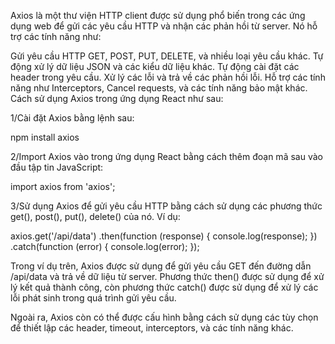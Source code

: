 Axios là một thư viện HTTP client được sử dụng phổ biến trong các ứng dụng web để gửi các yêu cầu HTTP và nhận các phản hồi từ server. 
Nó hỗ trợ các tính năng như:

Gửi yêu cầu HTTP GET, POST, PUT, DELETE, và nhiều loại yêu cầu khác.
Tự động xử lý dữ liệu JSON và các kiểu dữ liệu khác.
Tự động cài đặt các header trong yêu cầu.
Xử lý các lỗi và trả về các phản hồi lỗi.
Hỗ trợ các tính năng như Interceptors, Cancel requests, và các tính năng bảo mật khác.
Cách sử dụng Axios trong ứng dụng React như sau:

1/Cài đặt Axios bằng lệnh sau:

npm install axios

2/Import Axios vào trong ứng dụng React bằng cách thêm đoạn mã sau vào đầu tập tin JavaScript:

import axios from 'axios';

3/Sử dụng Axios để gửi yêu cầu HTTP bằng cách sử dụng các phương thức get(), post(), put(), delete() của nó. Ví dụ:

axios.get('/api/data')
  .then(function (response) {
    console.log(response);
  })
  .catch(function (error) {
    console.log(error);
  });


Trong ví dụ trên, Axios được sử dụng để gửi yêu cầu GET đến đường dẫn /api/data và trả về dữ liệu từ server. 
Phương thức then() được sử dụng để xử lý kết quả thành công, còn phương thức catch()
 được sử dụng để xử lý các lỗi phát sinh trong quá trình gửi yêu cầu.

Ngoài ra, Axios còn có thể được cấu hình bằng cách sử dụng các tùy chọn để thiết lập các header, timeout, interceptors, và các tính năng khác.